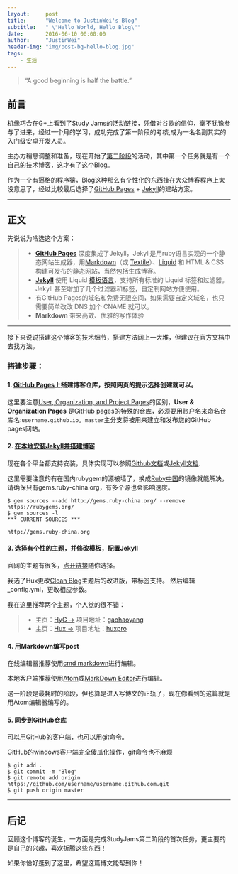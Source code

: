 ```yaml
---
layout:     post
title:      "Welcome to JustinWei's Blog"
subtitle:   " \"Hello World, Hello Blog\""
date:       2016-06-10 00:00:00
author:     "JustinWei"
header-img: "img/post-bg-hello-blog.jpg"
tags:
    - 生活
---
```


> “A good beginning is half the battle.”


## 前言

机缘巧合在G+上看到了Study Jams的[活动链接](http://www.studyjamscn.com/thread-6-1-2.html)，凭借对谷歌的信仰，毫不犹豫参与了进来，经过一个月的学习，成功完成了第一阶段的考核,成为一名名副其实的入门级安卓开发人员。

主办方稍息调整和准备，现在开始了[第二阶段](http://www.studyjamscn.com/thread-13279-1-1.html)的活动，其中第一个任务就是有一个自己的技术博客，这才有了这个Blog。

作为一个有逼格的程序猿，Blog这种那么有个性化的东西挂在大众博客程序上太没意思了，经过比较最后选择了[GitHub Pages](https://pages.github.com/) + [Jekyll](http://jekyllcn.com/)的建站方案。

---

## 正文

先说说为啥选这个方案：

> *  [**GitHub Pages**](https://pages.github.com) 深度集成了Jekyll，Jekyll是用ruby语言实现的一个静态网站生成器，用[Markdown](http://daringfireball.net/projects/markdown)（或 [Textile](http://redcloth.org/textile)）、[Liquid](https://github.com/Shopify/liquid/wiki) 和 HTML & CSS 构建可发布的静态网站，当然包括生成博客。
> *  [**Jekyll**](http://jekyllcn.com) 使用 Liquid [模板语言](http://jekyllcn.com/docs/templates)，支持所有标准的 Liquid 标签和过滤器。Jekyll 甚至增加了几个过滤器和标签，自定制网站方便使用。
> *  有GitHub Pages的域名和免费无限空间，如果需要自定义域名，也只需要简单改改 DNS 加个 CNAME 就可以。
> *  **Markdown** 带来高效、优雅的写作体验

---

接下来说说搭建这个博客的技术细节，搭建方法网上一大堆，但建议在官方文档中去找方法。

### 搭建步骤：

#### 1. [GitHub Pages](https://pages.github.com)上搭建博客仓库，按照网页的提示选择创建就可以。

这里要注意[User, Organization, and Project Pages](https://help.github.com/articles/user-organization-and-project-pages/)的区别，**User & Organization Pages** 是GitHub pages的特殊的仓库，必须要用账户名来命名仓库名:`username.github.io`。`master`主分支将被用来建立和发布您的GitHub pages网站。

#### 2. [在本地安装Jekyll并搭建博客](https://help.github.com/articles/using-jekyll-as-a-static-site-generator-with-github-pages/)

现在各个平台都支持安装，具体实现可以参照[Github文档](https://help.github.com/articles/setting-up-your-github-pages-site-locally-with-jekyll/#platform-windows)或[Jekyll文档](http://jekyllrb.com/docs/installation/).

这里需要注意的有在国内rubygem的源被墙了，换成[Ruby中国](http://gems.ruby-china.org/)的镜像就能解决，请确保只有gems.ruby-china.org，有多个源也会影响速度。

```
$ gem sources --add http://gems.ruby-china.org/ --remove https://rubygems.org/
$ gem sources -l
*** CURRENT SOURCES ***

http://gems.ruby-china.org
```

#### 3. 选择有个性的主题，并修改模板，配置Jekyll

官网的主题有很多，[点开链接](http://jekyllthemes.org/)随你选择。

我选了Hux更改[Clean Blog](https://github.com/BlackrockDigital/startbootstrap-clean-blog-jekyll)主题后的改进版，带标签支持。 然后编辑_config.yml，更改相应参数。

我在这里推荐两个主题，个人觉的很不错：

> * 主页：[HyG →](http://gaohaoyang.github.io/) 项目地址：[gaohaoyang](https://github.com/Gaohaoyang/gaohaoyang.github.io)
> * 主页：[Hux →](http://huangxuan.me/) 项目地址：[huxpro](https://github.com/Huxpro/huxpro.github.io)   

#### 4. 用Markdown编写post

在线编辑器推荐使用[cmd markdown](https://www.zybuluo.com/cmd)进行编辑。

本地客户端推荐使用[Atom](https://atom.io/)或[MarkDown Editor](http://chenguanzhou.github.io/MarkDownEditor/)进行编辑。

这一阶段是最耗时的阶段，但也算是进入写博文的正轨了，现在你看到的这篇就是用Atom编辑器编写的。

#### 5. 同步到GitHub仓库

可以用GitHub的客户端，也可以用git命令。

GitHub的windows客户端完全傻瓜化操作，git命令也不麻烦

```
$ git add .
$ git commit -m "Blog"
$ git remote add origin https://github.com/username/username.github.com.git
$ git push origin master
```

---

## 后记

回顾这个博客的诞生，一方面是完成StudyJams第二阶段的首次任务，更主要的是自己的兴趣，喜欢折腾这些东西！

如果你恰好逛到了这里，希望这篇博文能帮到你！
